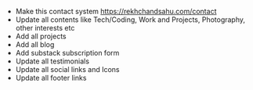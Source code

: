 - Make this contact system https://rekhchandsahu.com/contact
- Update all contents like Tech/Coding, Work and Projects, Photography, other interests etc
- Add all projects
- Add all blog
- Add substack subscription form
- Update all testimonials
- Update all social links and Icons
- Update all footer links